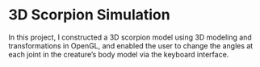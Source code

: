 # 3D Scorpion Simulation
In this project, I constructed a 3D scorpion model using 3D modeling and transformations in OpenGL, and enabled the user to change the angles at each joint in the creature’s body model via the keyboard interface.
